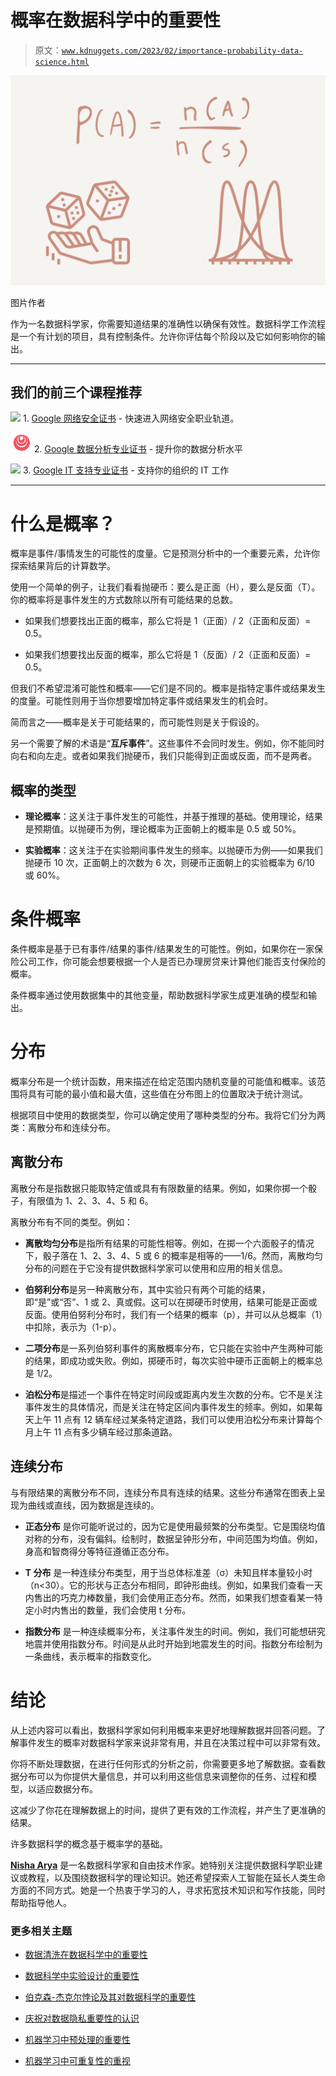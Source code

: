# 概率在数据科学中的重要性

> 原文：[`www.kdnuggets.com/2023/02/importance-probability-data-science.html`](https://www.kdnuggets.com/2023/02/importance-probability-data-science.html)

![概率在数据科学中的重要性](img/a9fb1d1125c7d698cdcec7e97284edd5.png)

图片作者

作为一名数据科学家，你需要知道结果的准确性以确保有效性。数据科学工作流程是一个有计划的项目，具有控制条件。允许你评估每个阶段以及它如何影响你的输出。

* * *

## 我们的前三个课程推荐

![](img/0244c01ba9267c002ef39d4907e0b8fb.png) 1. [Google 网络安全证书](https://www.kdnuggets.com/google-cybersecurity) - 快速进入网络安全职业轨道。

![](img/e225c49c3c91745821c8c0368bf04711.png) 2. [Google 数据分析专业证书](https://www.kdnuggets.com/google-data-analytics) - 提升你的数据分析水平

![](img/0244c01ba9267c002ef39d4907e0b8fb.png) 3. [Google IT 支持专业证书](https://www.kdnuggets.com/google-itsupport) - 支持你的组织的 IT 工作

* * *

# 什么是概率？

概率是事件/事情发生的可能性的度量。它是预测分析中的一个重要元素，允许你探索结果背后的计算数学。

使用一个简单的例子，让我们看看抛硬币：要么是正面（H），要么是反面（T）。你的概率将是事件发生的方式数除以所有可能结果的总数。

+   如果我们想要找出正面的概率，那么它将是 1（正面）/ 2（正面和反面）= 0.5。

+   如果我们想要找出反面的概率，那么它将是 1（反面）/ 2（正面和反面）= 0.5。

但我们不希望混淆可能性和概率——它们是不同的。概率是指特定事件或结果发生的度量。可能性则用于当你想要增加特定事件或结果发生的机会时。

简而言之——概率是关于可能结果的，而可能性则是关于假设的。

另一个需要了解的术语是“**互斥事件**”。这些事件不会同时发生。例如，你不能同时向右和向左走。或者如果我们抛硬币，我们只能得到正面或反面，而不是两者。

## 概率的类型

+   **理论概率**：这关注于事件发生的可能性，并基于推理的基础。使用理论，结果是预期值。以抛硬币为例，理论概率为正面朝上的概率是 0.5 或 50%。

+   **实验概率**：这关注于在实验期间事件发生的频率。以抛硬币为例——如果我们抛硬币 10 次，正面朝上的次数为 6 次，则硬币正面朝上的实验概率为 6/10 或 60%。

# 条件概率

条件概率是基于已有事件/结果的事件/结果发生的可能性。例如，如果你在一家保险公司工作，你可能会想要根据一个人是否已办理房贷来计算他们能否支付保险的概率。

条件概率通过使用数据集中的其他变量，帮助数据科学家生成更准确的模型和输出。

# 分布

概率分布是一个统计函数，用来描述在给定范围内随机变量的可能值和概率。该范围将具有可能的最小值和最大值，这些值在分布图上的位置取决于统计测试。

根据项目中使用的数据类型，你可以确定使用了哪种类型的分布。我将它们分为两类：离散分布和连续分布。

## 离散分布

离散分布是指数据只能取特定值或具有有限数量的结果。例如，如果你掷一个骰子，有限值为 1、2、3、4、5 和 6。

离散分布有不同的类型。例如：

+   **离散均匀分布**是指所有结果的可能性相等。例如，在掷一个六面骰子的情况下，骰子落在 1、2、3、4、5 或 6 的概率是相等的——1/6。然而，离散均匀分布的问题在于它没有提供数据科学家可以使用和应用的相关信息。

+   **伯努利分布**是另一种离散分布，其中实验只有两个可能的结果，即“是”或“否”、1 或 2、真或假。这可以在掷硬币时使用，结果可能是正面或反面。使用伯努利分布时，我们有一个结果的概率（p），并可以从总概率（1）中扣除，表示为（1-p）。

+   **二项分布**是一系列伯努利事件的离散概率分布，它只能在实验中产生两种可能的结果，即成功或失败。例如，掷硬币时，每次实验中硬币正面朝上的概率总是 1/2。

+   **泊松分布**是描述一个事件在特定时间段或距离内发生次数的分布。它不是关注事件发生的具体情况，而是关注在特定区间内事件发生的频率。例如，如果每天上午 11 点有 12 辆车经过某条特定道路，我们可以使用泊松分布来计算每个月上午 11 点有多少辆车经过那条道路。

## 连续分布

与有限结果的离散分布不同，连续分布具有连续的结果。这些分布通常在图表上呈现为曲线或直线，因为数据是连续的。

+   **正态分布** 是你可能听说过的，因为它是使用最频繁的分布类型。它是围绕均值对称的分布，没有偏斜。绘制时，数据呈钟形分布，中间范围为均值。例如，身高和智商得分等特征遵循正态分布。

+   **T 分布** 是一种连续分布类型，用于当总体标准差（σ）未知且样本量较小时（n<30）。它的形状与正态分布相同，即钟形曲线。例如，如果我们查看一天内售出的巧克力棒数量，我们会使用正态分布。然而，如果我们想查看某一特定小时内售出的数量，我们会使用 t 分布。

+   **指数分布** 是一种连续概率分布，关注事件发生的时间。例如，我们可能想研究地震并使用指数分布。时间是从此时开始到地震发生的时间。指数分布绘制为一条曲线，表示概率的指数变化。

# 结论

从上述内容可以看出，数据科学家如何利用概率来更好地理解数据并回答问题。了解事件发生的概率对数据科学家来说非常有用，并且在决策过程中可以非常有效。

你将不断处理数据，在进行任何形式的分析之前，你需要更多地了解数据。查看数据分布可以为你提供大量信息，并可以利用这些信息来调整你的任务、过程和模型，以适应数据分布。

这减少了你花在理解数据上的时间，提供了更有效的工作流程，并产生了更准确的结果。

许多数据科学的概念基于概率学的基础。

**[Nisha Arya](https://www.linkedin.com/in/nisha-arya-ahmed/)** 是一名数据科学家和自由技术作家。她特别关注提供数据科学职业建议或教程，以及围绕数据科学的理论知识。她还希望探索人工智能在延长人类生命方面的不同方式。她是一个热衷于学习的人，寻求拓宽技术知识和写作技能，同时帮助指导他人。

### 更多相关主题

+   [数据清洗在数据科学中的重要性](https://www.kdnuggets.com/2023/08/importance-data-cleaning-data-science.html)

+   [数据科学中实验设计的重要性](https://www.kdnuggets.com/2022/08/importance-experiment-design-data-science.html)

+   [伯克森-杰克尔悖论及其对数据科学的重要性](https://www.kdnuggets.com/2023/03/berksonjekel-paradox-importance-data-science.html)

+   [庆祝对数据隐私重要性的认识](https://www.kdnuggets.com/2022/01/celebrating-awareness-importance-data-privacy.html)

+   [机器学习中预处理的重要性](https://www.kdnuggets.com/2023/02/importance-preprocessing-machine-learning.html)

+   [机器学习中可重复性的重视](https://www.kdnuggets.com/2023/06/importance-reproducibility-machine-learning.html)
